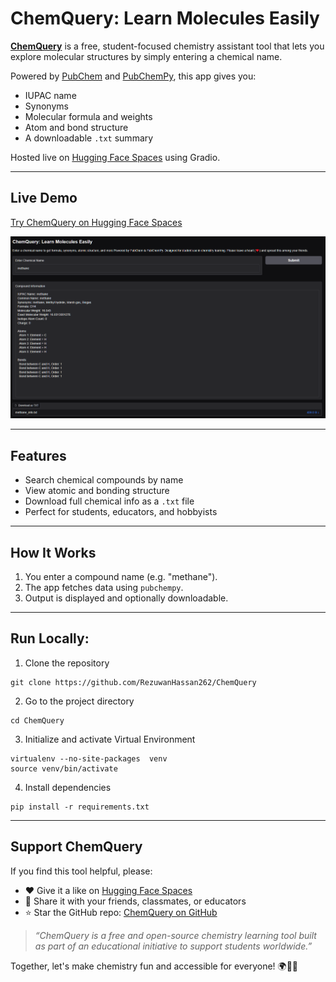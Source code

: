 # ChemQuery: Learn Molecules Easily

[**ChemQuery**](https://huggingface.co/spaces/Rezuwan/ChemQuery) is a free, student-focused chemistry assistant tool that lets you explore molecular structures by simply entering a chemical name.

Powered by [PubChem](https://pubchem.ncbi.nlm.nih.gov/) and [PubChemPy](https://pypi.org/project/PubChemPy/), this app gives you:
- IUPAC name
- Synonyms
- Molecular formula and weights
- Atom and bond structure
- A downloadable `.txt` summary

Hosted live on [Hugging Face Spaces](https://huggingface.co/spaces/Rezuwan/ChemQuery) using Gradio.

---

## Live Demo

 [Try ChemQuery on Hugging Face Spaces](https://huggingface.co/spaces/Rezuwan/ChemQuery)

![ChemQuery Screenshot](https://raw.githubusercontent.com/RezuwanHassan262/ChemQuery/refs/heads/main/images/app_screenshot.PNG) 

---

## Features

- Search chemical compounds by name
- View atomic and bonding structure
- Download full chemical info as a `.txt` file
- Perfect for students, educators, and hobbyists

---

## How It Works

1. You enter a compound name (e.g. "methane").
2. The app fetches data using `pubchempy`.
3. Output is displayed and optionally downloadable.

---

## Run Locally:

1. Clone the repository

```
git clone https://github.com/RezuwanHassan262/ChemQuery
```

2. Go to the project directory

```
cd ChemQuery
```

3. Initialize and activate Virtual Environment

```
virtualenv --no-site-packages  venv
source venv/bin/activate
```

4. Install dependencies

```
pip install -r requirements.txt
```

---

## Support ChemQuery

If you find this tool helpful, please:

- ❤️ Give it a like on [Hugging Face Spaces](https://huggingface.co/spaces/Rezuwan/ChemQuery)
- 🔁 Share it with your friends, classmates, or educators
- ⭐ Star the GitHub repo: [ChemQuery on GitHub](https://github.com/RezuwanHassan262/ChemQuery)


> _“ChemQuery is a free and open-source chemistry learning tool built as part of an educational initiative to support students worldwide.”_


Together, let's make chemistry fun and accessible for everyone! 🌍🧪✨
